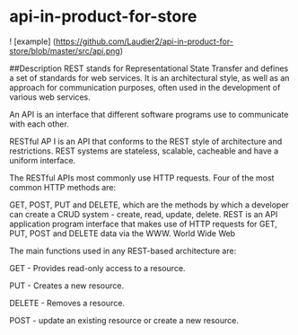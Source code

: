 # api-in-product-for-store

! [example] (https://github.com/Laudier2/api-in-product-for-store/blob/master/src/api.png)

##Description
REST stands for Representational State Transfer and defines a set of standards for web services. It is an architectural style, as well as an approach for communication purposes, often used in the development of various web services.

An API is an interface that different software programs use to communicate with each other.

RESTful AP I is an API that conforms to the REST style of architecture and restrictions. REST systems are stateless, scalable, cacheable and have a uniform interface.

The RESTful APIs most commonly use HTTP requests. Four of the most common HTTP methods are:

GET, POST, PUT and DELETE, which are the methods by which a developer can create a CRUD system - create, read, update, delete. REST is an API application program interface that makes use of HTTP requests for GET, PUT, POST and DELETE data via the WWW. World Wide Web



The main functions used in any REST-based architecture are:

GET - Provides read-only access to a resource.

PUT - Creates a new resource.

DELETE - Removes a resource.

POST - update an existing resource or create a new resource.
